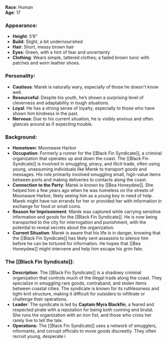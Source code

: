 **Race**: Human  
**Age**: 17

### Appearance:
- **Height**: 5’6”
- **Build**: Slight, a bit undernourished
- **Hair**: Short, messy brown hair
- **Eyes**: Green, with a hint of fear and uncertainty
- **Clothing**: Wears simple, tattered clothes; a faded brown tunic with patches and worn leather shoes.

### Personality:
- **Cautious**: Marek is naturally wary, especially of those he doesn't know well.
- **Resourceful**: Despite his youth, he’s shown a surprising level of cleverness and adaptability in tough situations.
- **Loyal**: He has a strong sense of loyalty, especially to those who have shown him kindness in the past.
- **Nervous**: Due to his current situation, he is visibly anxious and often glances around as if expecting trouble.

### Background:
- **Hometown**: Moonwave Harbor
- **Occupation**: Formerly a runner for the [[Black Fin Syndicate]], a criminal organization that operates up and down the coast. The [[Black Fin Syndicate]] is involved in smuggling, piracy, and illicit trade, often using young, unassuming individuals like Marek to transport goods and messages. His role primarily involved smuggling small, high-value items between ports and making deliveries to contacts along the coast.
- **Connection to the Party**: Marek is known by [[Bea Honeydew]]. She helped him a few years ago when he was homeless on the streets of Moonwave Harbor, likely seeing him as a young boy in need of help. Marek might have run errands for her or provided her with information in exchange for food or small coins.
- **Reason for Imprisonment**: Marek was captured while carrying sensitive information and goods for the [[Black Fin Syndicate]]. He is now being transported to the city for interrogation and punishment, with the potential to reveal secrets about the organization.
- **Current Situation**: Marek is aware that his life is in danger, knowing that the [[Black Fin Syndicate]] has likely sent assassins to silence him before he can be tortured for information. He hopes that [[Bea Honeydew]] might intervene and help him escape his grim fate.

### The [[Black Fin Syndicate]]:
- **Description**: The [[Black Fin Syndicate]] is a shadowy criminal organization that controls much of the illegal trade along the coast. They specialize in smuggling rare goods, contraband, and stolen items between coastal cities. The syndicate is known for its ruthlessness and tight-knit structure, making it difficult for outsiders to infiltrate or challenge their operations.
- **Leader**: The syndicate is led by **Captain Myra Blackfin**, a feared and respected pirate with a reputation for being both cunning and brutal. She runs the organization with an iron fist, and those who cross her rarely live to tell the tale.
- **Operations**: The [[Black Fin Syndicate]] uses a network of smugglers, informants, and corrupt officials to move goods discreetly. They often recruit young, desperate i
